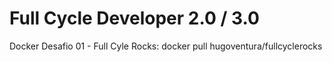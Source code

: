 # Full Cycle Developer 2.0 / 3.0

Docker
	Desafio 01 - Full Cyle Rocks: docker pull hugoventura/fullcyclerocks